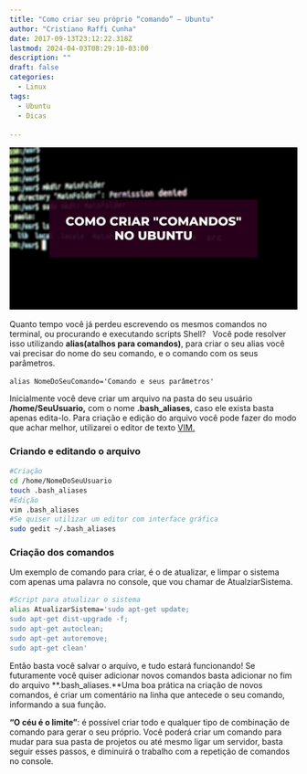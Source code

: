 ```yaml
---
title: "Como criar seu próprio “comando” — Ubuntu"
author: "Cristiano Raffi Cunha"
date: 2017-09-13T23:12:22.318Z
lastmod: 2024-04-03T08:29:10-03:00
description: ""
draft: false
categories:
  - Linux
tags:
  - Ubuntu
  - Dicas

---
```


![](./images/capa.png)

Quanto tempo você já perdeu escrevendo os mesmos comandos no terminal, ou procurando e executando scripts Shell? 
 Você pode resolver isso utilizando **alias(atalhos para comandos)**, para criar o seu alias você vai precisar do nome do seu comando, e o comando com os seus parâmetros.

`alias NomeDoSeuComando='Comando e seus parâmetros'`

Inicialmente você deve criar um arquivo na pasta do seu usuário **/home/SeuUsuario,** com o nome **.bash_aliases**, caso ele exista basta apenas edita-lo. Para criação e edição do arquivo você pode fazer do modo que achar melhor, utilizarei o editor de texto [VIM.](http://www.ubuntudicas.com.br/2012/08/vim-editor-de-textos/)

### Criando e editando o arquivo

```bash
#Criação
cd /home/NomeDoSeuUsuario
touch .bash_aliases
#Edição
vim .bash_aliases
#Se quiser utilizar um editor com interface gráfica
sudo gedit ~/.bash_aliases
```

### Criação dos comandos

Um exemplo de comando para criar, é o de atualizar, e limpar o sistema com apenas uma palavra no console, que vou chamar de AtualziarSistema.

```bash
#Script para atualizar o sistema
alias AtualizarSistema='sudo apt-get update;
sudo apt-get dist-upgrade -f;
sudo apt-get autoclean;
sudo apt-get autoremove;
sudo apt-get clean'
```

Então basta você salvar o arquivo, e tudo estará funcionando! Se futuramente você quiser adicionar novos comandos basta adicionar no fim do arquivo **.bash_aliases.**Uma boa prática na criação de novos comandos, é criar um comentário na linha que antecede o seu comando, informando a sua função.

**“O céu é o limite”**: é possível criar todo e qualquer tipo de combinação de comando para gerar o seu próprio. Você poderá criar um comando para mudar para sua pasta de projetos ou até mesmo ligar um servidor, basta seguir esses passos, e diminuirá o trabalho com a repetição de comandos no console.
